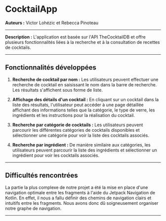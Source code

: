 # CocktailApp
**Auteurs :** Victor Lohézic et Rebecca Pinoteau

---

**Description :** L'application est basée sur l'API TheCocktailDB et offre plusieurs fonctionnalités liées à la recherche et à la consultation de recettes de cocktails.

---

## Fonctionnalités développées

1. **Recherche de cocktail par nom :** 
   Les utilisateurs peuvent effectuer une recherche de cocktail en saisissant le nom dans la barre de recherche. Les résultats s'affichent sous forme de liste.

2. **Affichage des détails d'un cocktail :**
   En cliquant sur un cocktail dans la liste des résultats, l'utilisateur peut accéder à une page détaillée affichant des informations telles que la catégorie, le type de verre, les ingrédients et les instructions pour la réalisation du cocktail.

3. **Recherche par catégorie de cocktails :** 
   Les utilisateurs peuvent parcourir les différentes catégories de cocktails disponibles et sélectionner une catégorie pour voir la liste des cocktails associés.

4. **Recherche par ingrédient :** 
   De manière similaire aux catégories, les utilisateurs peuvent parcourir la liste des ingrédients et sélectionner un ingrédient pour voir les cocktails associés.

---

## Difficultés rencontrées

La partie la plus complexe de notre projet a été la mise en place d'une navigation optimale entre les fragments à l'aide du Jetpack Navigation de Kotlin. En effet, il nous a fallu définir des chemins de navigation clairs et intuitifs entre les fragments. Nous avons donc dû soigneusement organiser notre graphe de navigation.

---
